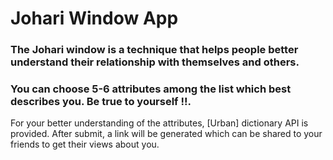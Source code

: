 # Johari Window App
### The Johari window is a technique that helps people better understand their relationship with themselves and others. 

### You can choose 5-6 attributes among the list which best describes you. Be true to yourself !!.
For your better understanding of the attributes, [Urban] dictionary API is provided.
After submit, a link will be generated which can be shared to your friends to get their views about you.
